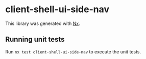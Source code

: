 # client-shell-ui-side-nav

This library was generated with [Nx](https://nx.dev).

## Running unit tests

Run `nx test client-shell-ui-side-nav` to execute the unit tests.
